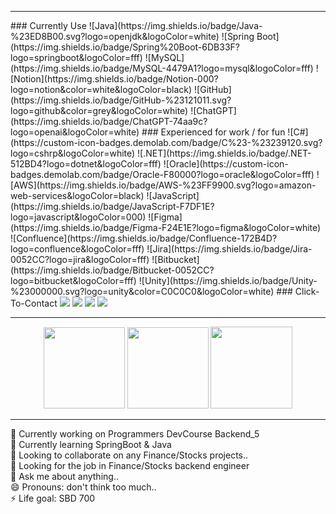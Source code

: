 <hr>
### Currently Use
![Java](https://img.shields.io/badge/Java-%23ED8B00.svg?logo=openjdk&logoColor=white)
![Spring Boot](https://img.shields.io/badge/Spring%20Boot-6DB33F?logo=springboot&logoColor=fff)
![MySQL](https://img.shields.io/badge/MySQL-4479A1?logo=mysql&logoColor=fff)
![Notion](https://img.shields.io/badge/Notion-000?logo=notion&color=white&logoColor=black)
![GitHub](https://img.shields.io/badge/GitHub-%23121011.svg?logo=github&color=grey&logoColor=white)
![ChatGPT](https://img.shields.io/badge/ChatGPT-74aa9c?logo=openai&logoColor=white)
### Experienced for work / for fun 
![C#](https://custom-icon-badges.demolab.com/badge/C%23-%23239120.svg?logo=cshrp&logoColor=white)
![.NET](https://img.shields.io/badge/.NET-512BD4?logo=dotnet&logoColor=fff)
![Oracle](https://custom-icon-badges.demolab.com/badge/Oracle-F80000?logo=oracle&logoColor=fff)
![AWS](https://img.shields.io/badge/AWS-%23FF9900.svg?logo=amazon-web-services&logoColor=black)
![JavaScript](https://img.shields.io/badge/JavaScript-F7DF1E?logo=javascript&logoColor=000)
![Figma](https://img.shields.io/badge/Figma-F24E1E?logo=figma&logoColor=white)
![Confluence](https://img.shields.io/badge/Confluence-172B4D?logo=confluence&logoColor=fff)
![Jira](https://img.shields.io/badge/Jira-0052CC?logo=jira&logoColor=fff)
![Bitbucket](https://img.shields.io/badge/Bitbucket-0052CC?logo=bitbucket&logoColor=fff)
![Unity](https://img.shields.io/badge/Unity-%23000000.svg?logo=unity&color=C0C0C0&logoColor=white)
### Click-To-Contact
<a href="mailto:wdg0434@gmail.com"><img src="https://img.shields.io/badge/Gmail-D14836?logo=gmail&logoColor=white"/></a>
<a href="https://www.linkedin.com/in/%EB%8F%99%EA%B7%A0-%EC%9A%B0-6778aa16b/"><img src="https://custom-icon-badges.demolab.com/badge/LinkedIn-0A66C2?logo=linkedin-white&logoColor=fff"/></a>
<a href="https://www.instagram.com/w___joseph/"><img src="https://img.shields.io/badge/Instagram-%23E4405F.svg?logo=Instagram&logoColor=white"/></a>
<a href="https://open.spotify.com/user/woodong327?si=48b2490a8eb84b0b"><img src="https://img.shields.io/badge/Spotify-1ED760?logo=spotify&logoColor=black"/></a>
<hr>
<p align="center">
  <img src="https://github-readme-stats.vercel.app/api/top-langs/?username=thisis-joe&layout=compact&theme=github_dark" 
       style="height: 130px; width: auto;" >
  <img src="https://github-readme-stats.vercel.app/api?username=thisis-joe&layout=compact&show_icons=true&theme=github_dark" 
       style="height: 130px; width: auto;" >
  <img src="http://mazassumnida.wtf/api/v2/generate_badge?boj=ehdrbs327" 
       style="height: 131px; width: auto;" >
</p>
<hr>

🔭 Currently working on Programmers DevCourse Backend_5<br>
🌱 Currently learning SpringBoot & Java <br>
👯 Looking to collaborate on any Finance/Stocks projects.. <br>
🤔 Looking for the job in Finance/Stocks backend engineer<br>
💬 Ask me about anything.. <br>
😄 Pronouns: don't think too much..<br>
⚡ Life goal: SBD 700
